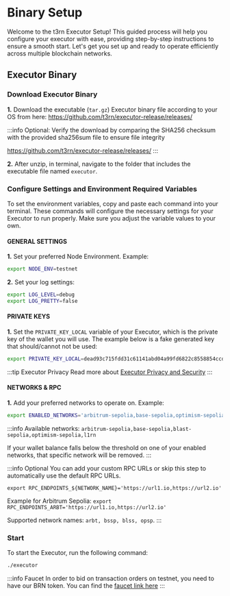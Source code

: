 # Binary Setup

Welcome to the t3rn Executor Setup! This guided process will help you configure your executor with ease, providing step-by-step instructions to ensure a smooth start. Let's get you set up and ready to operate efficiently across multiple blockchain networks.

## Executor Binary

### Download Executor Binary

**1.** Download the executable (`tar.gz`) Executor binary file according to your OS from here: https://github.com/t3rn/executor-release/releases/

:::info Optional: Verify the download by comparing the SHA256 checksum with the provided sha256sum file to ensure file integrity

https://github.com/t3rn/executor-release/releases/
:::

**2.** After unzip, in terminal, navigate to the folder that includes the executable file named `executor`.

### Configure Settings and Environment Required Variables

To set the environment variables, copy and paste each command into your terminal. These commands will configure the necessary settings for your Executor to run properly. Make sure you adjust the variable values to your own.

#### GENERAL SETTINGS

**1.** Set your preferred Node Environment. Example:

```bash
export NODE_ENV=testnet
```

**2.** Set your log settings:

```bash
export LOG_LEVEL=debug
export LOG_PRETTY=false
```

#### PRIVATE KEYS

**1.** Set the `PRIVATE_KEY_LOCAL` variable of your Executor, which is the private key of the wallet you will use. The example below is a fake generated key that should/cannot not be used:

```bash
export PRIVATE_KEY_LOCAL=dead93c715fdd31c61141abd04a99fd6822c8558854ccde39a5684e7a56dbeef
```

:::tip Executor Privacy
Read more about [Executor Privacy and Security](../../resources/executor-privacy.md)
:::

#### NETWORKS & RPC

**1.** Add your preferred networks to operate on. Example:

```bash
export ENABLED_NETWORKS='arbitrum-sepolia,base-sepolia,optimism-sepolia,l1rn'
```

:::info Available networks: `arbitrum-sepolia,base-sepolia,blast-sepolia,optimism-sepolia,l1rn`

If your wallet balance falls below the threshold on one of your enabled networks, that specific network will be removed.
:::

:::info Optional
You can add your custom RPC URLs or skip this step to automatically use the default RPC URLs.

`export RPC_ENDPOINTS_${NETWORK_NAME}='https://url1.io,https://url2.io'`

Example for Arbitrum Sepolia: `export RPC_ENDPOINTS_ARBT='https://url1.io,https://url2.io'`

Supported network names: `arbt, bssp, blss, opsp`.
:::

### Start

To start the Executor, run the following command:

```bash
./executor
```

:::info Faucet
In order to bid on transaction orders on testnet, you need to have our BRN token. You can find the [faucet link here](../../resources/faucet)
:::
